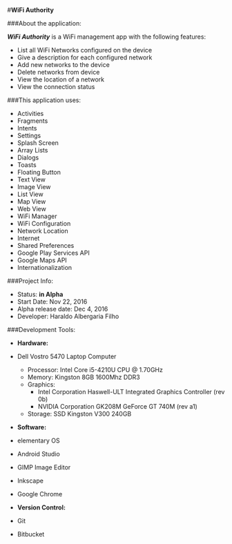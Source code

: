 #**WiFi Authority**

###About the application:

**_WiFi Authority_** is a WiFi management app with the following features:
- List all WiFi Networks configured on the device
- Give a description for each configured network
- Add new networks to the device
- Delete networks from device
- View the location of a network
- View the connection status

###This application uses:

- Activities
- Fragments
- Intents
- Settings
- Splash Screen
- Array Lists
- Dialogs
- Toasts
- Floating Button
- Text View
- Image View
- List View
- Map View
- Web View
- WiFi Manager
- WiFi Configuration
- Network Location
- Internet
- Shared Preferences
- Google Play Services API
- Google Maps API
- Internationalization

###Project Info:

- Status: **in Alpha**
- Start Date: Nov 22, 2016
- Alpha release date: Dec 4, 2016
- Developer: Haraldo Albergaria Filho

###Development Tools:

- **Hardware:**

 - Dell Vostro 5470 Laptop Computer
    - Processor: Intel Core i5-4210U CPU @ 1.70GHz
    - Memory: Kingston 8GB 1600Mhz DDR3
    - Graphics:
      - Intel Corporation Haswell-ULT Integrated Graphics Controller (rev 0b)
      - NVIDIA Corporation GK208M GeForce GT 740M (rev a1)
    - Storage: SSD Kingston V300 240GB
 
- **Software:**

 - elementary OS
 - Android Studio
 - GIMP Image Editor
 - Inkscape
 - Google Chrome
 
- **Version Control:**

 - Git
 - Bitbucket
 
